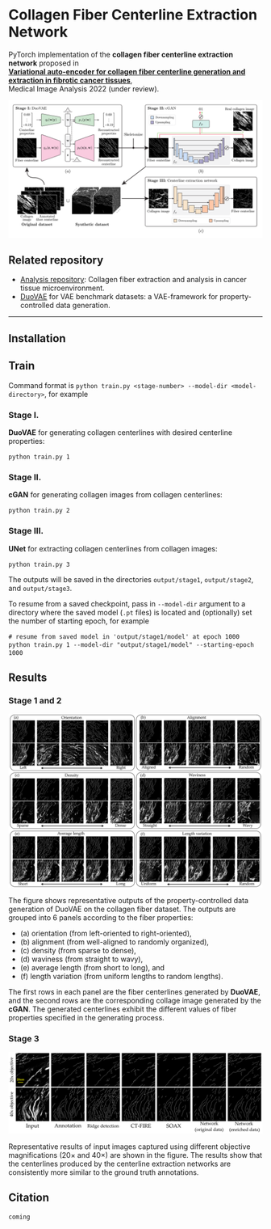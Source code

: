 # Collagen Fiber Centerline Extraction Network

PyTorch implementation of the **collagen fiber centerline extraction network** proposed in\
[**Variational auto-encoder for collagen fiber centerline generation and extraction in fibrotic cancer tissues**](),\
Medical Image Analysis 2022 (under review).

![figure](/etc/figures/pipeline.png)

## Related repository
 - [Analysis repository](https://github.com/uw-loci/collagen-fiber-metrics): Collagen fiber extraction and analysis in cancer tissue microenvironment.
 - [DuoVAE](https://github.com/hjoonpark/duovae) for VAE benchmark datasets: a VAE-framework for property-controlled data generation.

---

## Installation

## Train

Command format is `python train.py <stage-number> --model-dir <model-directory>`, for example

### Stage I.
**DuoVAE** for generating collagen centerlines with desired centerline properties:

    python train.py 1

### Stage II.
**cGAN** for generating collagen images from collagen centerlines:

    python train.py 2

### Stage III.

**UNet** for extracting collagen centerlines from collagen images:

    python train.py 3

The outputs will be saved in the directories `output/stage1`, `output/stage2`, and `output/stage3`.

To resume from a saved checkpoint, pass in `--model-dir` argument to a directory where the saved model (`.pt` files) is located and (optionally) set the number of starting epoch, for example

    # resume from saved model in 'output/stage1/model' at epoch 1000
    python train.py 1 --model-dir "output/stage1/model" --starting-epoch 1000



## Results

### Stage 1 and 2

![figure](/etc/figures/result_stage1_stage2.png)

The figure shows representative outputs of the property-controlled data generation of DuoVAE on the collagen fiber dataset. The outputs are grouped into 6 panels according to the fiber properties: 

- (a) orientation (from left-oriented to right-oriented), 
- (b) alignment (from well-aligned to randomly organized), 
- (c) density (from sparse to dense), 
- (d) waviness (from straight to wavy), 
- (e) average length (from short to long), and 
- (f) length variation (from uniform lengths to random lengths). 

The first rows in each panel are the fiber centerlines generated by **DuoVAE**, and the second rows are the corresponding collage image generated by the **cGAN**. The generated centerlines exhibit the different values of fiber properties specified in the generating process.

### Stage 3

![figure](/etc/figures/result_stage3.png)

Representative results of input images captured using different objective magnifications (20× and 40×) are shown in the figure. The results show that the centerlines produced by the centerline extraction networks are consistently more similar to the ground truth annotations.


## Citation

    coming